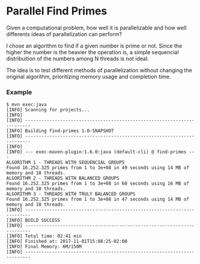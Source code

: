# Parallel Find Primes 
Given a computational problem, how well it is parallelizable and how well differents ideas of parallelization can perform?

I chose an algorithm to find if a given number is prime or not.
Since the higher the number is the heavier the operation is, a simple sequencial distribuition of the numbers among N threads is not ideal.

The idea is to test different methods of parallelization without changing the original algorithm, prioritizing memory usage and completion time.

### Example 
```
$ mvn exec:java
[INFO] Scanning for projects...
[INFO]                                                                         
[INFO] ------------------------------------------------------------------------
[INFO] Building find-primes 1.0-SNAPSHOT
[INFO] ------------------------------------------------------------------------
[INFO] 
[INFO] --- exec-maven-plugin:1.6.0:java (default-cli) @ find-primes ---
ALGORITHM 1 - THREADS WITH SEQUENCIAL GROUPS
Found 16.252.325 primes from 1 to 3e+08 in 49 seconds using 14 MB of memory and 10 threads.
ALGORITHM 2 - THREADS WITH BALANCED GROUPS
Found 16.252.325 primes from 1 to 3e+08 in 60 seconds using 16 MB of memory and 10 threads.
ALGORITHM 3 - THREADS WITH TRULY BALANCED GROUPS
Found 16.252.325 primes from 1 to 3e+08 in 47 seconds using 14 MB of memory and 10 threads.
[INFO] ------------------------------------------------------------------------
[INFO] BUILD SUCCESS
[INFO] ------------------------------------------------------------------------
[INFO] Total time: 02:41 min
[INFO] Finished at: 2017-11-01T15:08:25-02:00
[INFO] Final Memory: 6M/150M
[INFO] ------------------------------------------------------------------------

```
